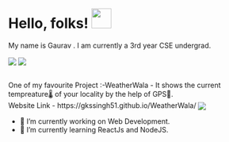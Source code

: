 # Hello, folks! <img src="https://raw.githubusercontent.com/MartinHeinz/MartinHeinz/master/wave.gif" width="40px"> 
My name is Gaurav . I am currently a 3rd year CSE undergrad. 
<br>

<img align="center" src="https://img.shields.io/badge/code-Javascript-red" /> <img align="center" src="https://img.shields.io/badge/OS-Linux-green" />


<br>
One of my favourite Project :-WeatherWala - It shows the current tempreature🌡️ of your locality by the help of GPS📍.
<br>
Website Link - https://gkssingh51.github.io/WeatherWala/ <img align="center" src="https://img.shields.io/badge/website-UP-green" />

- 🔭 I’m currently working on Web Development.
- 🌱 I’m currently learning ReactJs and NodeJS. 


